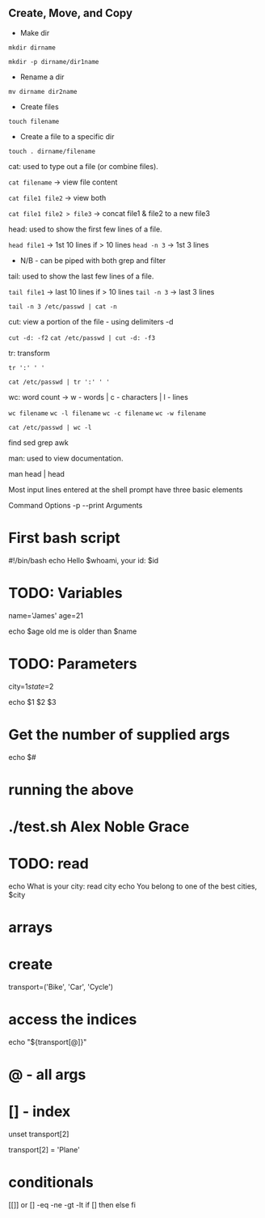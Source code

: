 ## Create, Move, and Copy

- Make dir

`mkdir dirname`

`mkdir -p dirname/dir1name`

- Rename a dir

`mv dirname dir2name`

- Create files

`touch filename`

- Create a file to a specific dir

`touch . dirname/filename`

cat: used to type out a file (or combine files).

`cat filename` -> view file content

`cat file1 file2` -> view both

`cat file1 file2 > file3` -> concat file1 & file2 to a new file3


head: used to show the first few lines of a file.

`head file1` -> 1st 10 lines if > 10 lines
`head -n 3` -> 1st 3 lines

- N/B - can be piped with both grep and filter

tail: used to show the last few lines of a file.

`tail file1` -> last 10 lines if > 10 lines
`tail -n 3` -> last 3 lines

`tail -n 3 /etc/passwd | cat -n`

cut: view a portion of the file - using delimiters -d

`cut -d: -f2`
`cat /etc/passwd | cut -d: -f3` 


tr: transform

`tr ':' ' '`

`cat /etc/passwd | tr ':' ' '`

wc: word count -> w - words | c - characters | l - lines

`wc filename`
`wc -l filename`
`wc -c filename`
`wc -w filename`

`cat /etc/passwd | wc -l`
 


find
sed
grep
awk


man: used to view documentation.


man head | head

Most input lines entered at the shell prompt have three basic elements

Command
Options -p --print
Arguments

# First bash script
#!/bin/bash
echo Hello $whoami, your id: $id

# TODO: Variables 
name='James'
age=21

echo $age old me is older than $name

# TODO: Parameters
city=$1
state=$2

echo $1 $2 $3

# Get the number of supplied args
echo $#

# running the above
# ./test.sh Alex Noble Grace

# TODO: read
echo What is your city:
read city
echo You belong to one of the best cities, $city

# arrays
# create
transport=('Bike', 'Car', 'Cycle')

# access the indices
echo "${transport[@]}"

# @ - all args
# [] - index

unset transport[2]

transport[2] = 'Plane'

# conditionals
[[]] or []
-eq -ne -gt -lt
if []
then
else
fi
